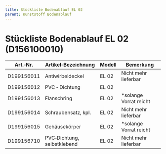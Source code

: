 ```yaml
---
title: Stückliste Bodenablauf EL 02
parent: Kunststoff Bodenablauf
---
```


# Stückliste Bodenablauf EL 02 (D156100010)

|Art.‐Nr.|Artikel‐Bezeichnung|Modell|Bemerkung|
|---|---|---|---|
|D199156011|Antiwirbeldeckel|EL 02|Nicht mehr lieferbar|
|D199156012|PVC ‐ Dichtung|EL 02| |
|D199156013|Flanschring|EL 02|*solange Vorrat reicht|
|D199156014|Schraubensatz, kpl.|EL 02|Nicht mehr lieferbar|
|D199156015|Gehäusekörper|EL 02|*solange Vorrat reicht|
|D199156710|PVC‐Dichtung, selbstklebend|EL 02|Nicht mehr lieferbar|
